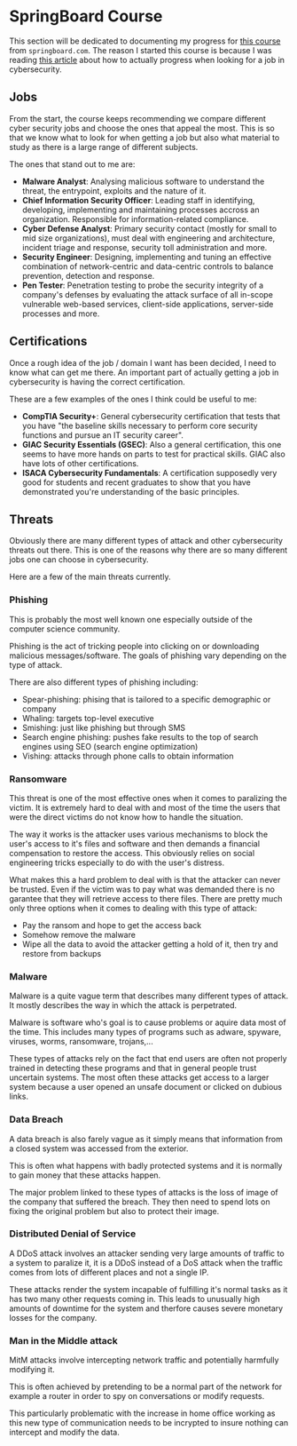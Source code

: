 # SpringBoard Course

This section will be dedicated to documenting my progress for [this course](https://www.springboard.com/learning-paths/cybersecurity-foundations/learn/) from `springboard.com`.
The reason I started this course is because I was reading [this article](https://www.springboard.com/blog/cybersecurity/how-to-learn-cybersecurity/) about how to actually progress when looking for a job in cybersecurity.

## Jobs
From the start, the course keeps recommending we compare different cyber security jobs and choose the ones that appeal the most.
This is so that we know what to look for when getting a job but also what material to study as there is a large range of different subjects.

The ones that stand out to me are:
- **Malware Analyst**: Analysing malicious software to understand the threat, the entrypoint, exploits and the nature of it.
- **Chief Information Security Officer**: Leading staff in identifying, developing, implementing and maintaining processes accross an organization. Responsible for information-related compliance.
- **Cyber Defense Analyst**: Primary security contact (mostly for small to mid size organizations), must deal with engineering and architecture, incident triage and response, security toll administration and more.
- **Security Engineer**: Designing, implementing and tuning an effective combination of network-centric and data-centric controls to balance prevention, detection and response.
- **Pen Tester**: Penetration testing to probe the security integrity of a company's defenses by evaluating the attack surface of all in-scope vulnerable web-based services, client-side applications, server-side processes and more.

## Certifications
Once a rough idea of the job / domain I want has been decided, I need to know what can get me there.
An important part of actually getting a job in cybersecurity is having the correct certification.

These are a few examples of the ones I think could be useful to me:
- **CompTIA Security+**: General cybersecurity certification that tests that you have "the baseline skills necessary to perform core security functions and pursue an IT security career".
- **GIAC Security Essentials (GSEC)**: Also a general certification, this one seems to have more hands on parts to test for practical skills. GIAC also have lots of other certifications.
- **ISACA Cybersecurity Fundamentals**: A certification supposedly very good for students and recent graduates to show that you have demonstrated you're understanding of the basic principles.

## Threats
Obviously there are many different types of attack and other cybersecurity threats out there. This is one of the reasons why there are so many different jobs one can choose in cybersecurity.

Here are a few of the main threats currently.

### Phishing
This is probably the most well known one especially outside of the computer science community.

Phishing is the act of tricking people into clicking on or downloading malicious messages/software.
The goals of phishing vary depending on the type of attack.

There are also different types of phishing including:
- Spear-phishing: phising that is tailored to a specific demographic or company
- Whaling: targets top-level executive
- Smishing: just like phishing but through SMS
- Search engine phishing: pushes fake results to the top of search engines using SEO (search engine optimization)
- Vishing: attacks through phone calls to obtain information

### Ransomware
This threat is one of the most effective ones when it comes to paralizing the victim.
It is extremely hard to deal with and most of the time the users that were the direct victims do not know how to handle the situation.

The way it works is the attacker uses various mechanisms to block the user's access to it's files and software and then demands a financial compensation to restore the access.
This obviously relies on social engineering tricks especially to do with the user's distress.

What makes this a hard problem to deal with is that the attacker can never be trusted. Even if the victim was to pay what was demanded there is no garantee that they will retrieve access to there files.
There are pretty much only three options when it comes to dealing with this type of attack:
- Pay the ransom and hope to get the access back
- Somehow remove the malware
- Wipe all the data to avoid the attacker getting a hold of it, then try and restore from backups

### Malware
Malware is a quite vague term that describes many different types of attack. It mostly describes the way in which the attack is perpetrated.

Malware is software who's goal is to cause problems or aquire data most of the time.
This includes many types of programs such as adware, spyware, viruses, worms, ransomware, trojans,...

These types of attacks rely on the fact that end users are often not properly trained in detecting these programs and that in general people trust uncertain systems.
The most often these attacks get access to a larger system because a user opened an unsafe document or clicked on dubious links.

### Data Breach
A data breach is also farely vague as it simply means that information from a closed system was accessed from the exterior.

This is often what happens with badly protected systems and it is normally to gain money that these attacks happen.

The major problem linked to these types of attacks is the loss of image of the company that suffered the breach. They then need to spend lots on fixing the original problem but also to protect their image.

### Distributed Denial of Service
A DDoS attack involves an attacker sending very large amounts of traffic to a system to paralize it, it is a DDoS instead of a DoS attack when the traffic comes from lots of different places and not a single IP.

These attacks render the system incapable of fulfilling it's normal tasks as it has two many other requests coming in.
This leads to unusually high amounts of downtime for the system and therfore causes severe monetary losses for the company.

### Man in the Middle attack
MitM attacks involve intercepting network traffic and potentially harmfully modifying it.

This is often achieved by pretending to be a normal part of the network for example a router in order to spy on conversations or modify requests.

This particularly problematic with the increase in home office working as this new type of communication needs to be incrypted to insure nothing can intercept and modify the data.
